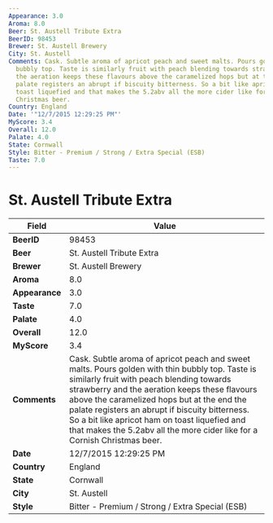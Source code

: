```yaml
---
Appearance: 3.0
Aroma: 8.0
Beer: St. Austell Tribute Extra
BeerID: 98453
Brewer: St. Austell Brewery
City: St. Austell
Comments: Cask. Subtle aroma of apricot peach and sweet malts. Pours golden with thin
  bubbly top. Taste is similarly fruit with peach blending towards strawberry and
  the aeration keeps these flavours above the caramelized hops but at the end the
  palate registers an abrupt if biscuity bitterness. So a bit like apricot ham on
  toast liquefied and that makes the 5.2abv all the more cider like for a Cornish
  Christmas beer.
Country: England
Date: '"12/7/2015 12:29:25 PM"'
MyScore: 3.4
Overall: 12.0
Palate: 4.0
State: Cornwall
Style: Bitter - Premium / Strong / Extra Special (ESB)
Taste: 7.0
---
```


# St. Austell Tribute Extra

| Field         | Value |
|---------------|-------|
| **BeerID** | 98453 |
| **Beer** | St. Austell Tribute Extra |
| **Brewer** | St. Austell Brewery |
| **Aroma** | 8.0 |
| **Appearance** | 3.0 |
| **Taste** | 7.0 |
| **Palate** | 4.0 |
| **Overall** | 12.0 |
| **MyScore** | 3.4 |
| **Comments** | Cask. Subtle aroma of apricot peach and sweet malts. Pours golden with thin bubbly top. Taste is similarly fruit with peach blending towards strawberry and the aeration keeps these flavours above the caramelized hops but at the end the palate registers an abrupt if biscuity bitterness. So a bit like apricot ham on toast liquefied and that makes the 5.2abv all the more cider like for a Cornish Christmas beer. |
| **Date** | 12/7/2015 12:29:25 PM |
| **Country** | England |
| **State** | Cornwall |
| **City** | St. Austell |
| **Style** | Bitter - Premium / Strong / Extra Special (ESB) |
